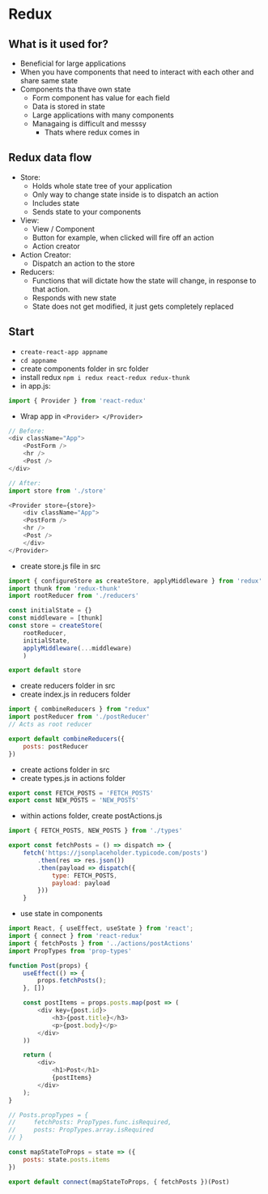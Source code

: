 # Redux

## What is it used for?
- Beneficial for large applications
- When you have components that need to interact with each other and share same state
- Components tha thave own state
    - Form component has value for each field
    - Data is stored in state
    - Large applications with many components
    - Managaing is difficult and messsy
        - Thats where redux comes in

## Redux data flow
- Store:
    - Holds whole state tree of your application
    - Only way to change state inside is to dispatch an action
    - Includes state
    - Sends state to your components
- View:
    - View / Component
    - Button for example, when clicked will fire off an action
    - Action creator
- Action Creator:
    - Dispatch an action to the store
- Reducers:
    - Functions that will dictate how the state will change, in response to that action.
    - Responds with new state
    - State does not get modified, it just gets completely replaced

## Start
- `create-react-app appname`
- `cd appname`
- create components folder in src folder
- install redux `npm i redux react-redux redux-thunk`
- in app.js:
```js
import { Provider } from 'react-redux'
```
- Wrap app in `<Provider> </Provider>`
```js
// Before:
<div className="App">
    <PostForm />
    <hr />
    <Post />
</div>

// After:
import store from './store'

<Provider store={store}>
    <div className="App">
    <PostForm />
    <hr />
    <Post />
    </div>
</Provider>
```

- create store.js file in src
```js
import { configureStore as createStore, applyMiddleware } from 'redux'
import thunk from 'redux-thunk'
import rootReducer from './reducers'

const initialState = {}
const middleware = [thunk]
const store = createStore(
    rootReducer, 
    initialState, 
    applyMiddleware(...middleware)
    )

export default store
```

- create reducers folder in src
- create index.js in reducers folder
```js
import { combineReducers } from "redux"
import postReducer from './postReducer'
// Acts as root reducer

export default combineReducers({
    posts: postReducer
})
```
- create actions folder in src
- create types.js in actions folder
```js
export const FETCH_POSTS = 'FETCH_POSTS'
export const NEW_POSTS = 'NEW_POSTS'
```
- within actions folder, create postActions.js
```js
import { FETCH_POSTS, NEW_POSTS } from './types'

export const fetchPosts = () => dispatch => {
    fetch('https://jsonplaceholder.typicode.com/posts')
        .then(res => res.json())
        .then(payload => dispatch({
            type: FETCH_POSTS,
            payload: payload
        }))
    }
```

- use state in components
```js
import React, { useEffect, useState } from 'react';
import { connect } from 'react-redux'
import { fetchPosts } from '../actions/postActions'
import PropTypes from 'prop-types'

function Post(props) {
    useEffect(() => {
        props.fetchPosts();
    }, [])

    const postItems = props.posts.map(post => (
        <div key={post.id}>
            <h3>{post.title}</h3>
            <p>{post.body}</p>
        </div>
    ))

    return ( 
        <div>
            <h1>Post</h1>
            {postItems}
        </div>
    );
}

// Posts.propTypes = {
//     fetchPosts: PropTypes.func.isRequired,
//     posts: PropTypes.array.isRequired
// }

const mapStateToProps = state => ({
    posts: state.posts.items
})

export default connect(mapStateToProps, { fetchPosts })(Post)
```

